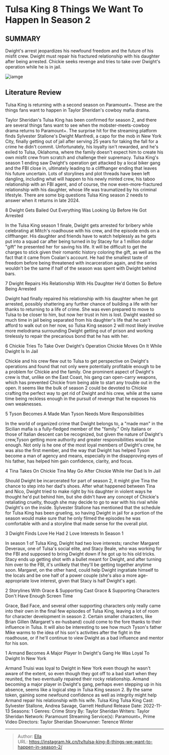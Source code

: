 # Tulsa King 8 Things We Want To Happen In Season 2


## SUMMARY 


 Dwight&#39;s arrest jeopardizes his newfound freedom and the future of his misfit crew. 
 Dwight must repair his fractured relationship with his daughter after being arrested. 
 Chickie seeks revenge and tries to take over Dwight&#39;s operation while he is in jail. 

![iamge](https://static1.srcdn.com/wordpress/wp-content/uploads/2023/12/tulsa-king-season-2-stories-want-happen.jpg)

## Literature Review
Tulsa King is returning with a second season on Paramount&#43;. These are the things fans want to happen in Taylor Sheridan&#39;s cowboy mafia drama. 




Taylor Sheridan&#39;s Tulsa King has been confirmed for season 2, and there are several things fans want to see when the mobster-meets-cowboy drama returns to Paramount&#43;. The surprise hit for the streaming platform finds Sylvester Stallone&#39;s Dwight Manfredi, a capo for the mob in New York City, finally getting out of jail after serving 25 years for taking the fall for a crime he didn&#39;t commit. Unfortunately, his loyalty isn&#39;t rewarded, and he&#39;s exiled to Tulsa, Oklahoma, where the family doesn&#39;t expect him to create his own misfit crew from scratch and challenge their supremacy.
Tulsa King&#39;s season 1 ending saw Dwight&#39;s operation get attacked by a local biker gang and the FBI close in, ultimately leading to a cliffhanger ending that leaves his future uncertain. Lots of storylines and plot threads have been left dangling, including what will happen to his newly minted crew, his taboo relationship with an FBI agent, and of course, the now even-more-fractured relationship with his daughter, whose life was traumatized by his criminal lifestyle. There are some big questions Tulsa King season 2 needs to answer when it returns in late 2024.









 








 8  Dwight Gets Bailed Out 
Everything Was Looking Up Before He Got Arrested


 







In the Tulsa King season 1 finale, Dwight gets arrested for bribery while celebrating at Mitch&#39;s roadhouse with his crew, and the episode ends on a cliffhanger. His daughter and friends have to watch helplessly as he gets put into a squad car after being turned in by Stacey for a 1 million dollar &#34;gift&#34; he presented her for saving his life. It will be difficult to get the charges to stick given their romantic history coloring the gift, as well as the fact that it came from Coalan&#39;s account. He had the smallest taste of freedom before being threatened with incarceration again, and the series wouldn&#39;t be the same if half of the season was spent with Dwight behind bars.





 7  Dwight Repairs His Relationship With His Daughter 
He&#39;d Gotten So   Before Being Arrested
        

Dwight had finally repaired his relationship with his daughter when he got arrested, possibly shattering any further chance of building a life with her thanks to returning to a life of crime. She was even prepared to move to Tulsa to be closer to him, but now her trust in him is lost. Dwight wasted so much time in jail being separated from his daughter&#39;s life that he can&#39;t afford to walk out on her now, so Tulsa King season 2 will most likely involve more melodrama surrounding Dwight getting out of prison and working tirelessly to repair the precarious bond that he has with her.





 6  Chickie Tries To Take Over Dwight&#39;s Operation 
Chickie Moves On It While Dwight Is In Jail
        

Chickie and his crew flew out to Tulsa to get perspective on Dwight&#39;s operations and found that not only were potentially profitable enough to be a problem for Chickie and the family. One prominent aspect of Dwight&#39;s crew is that, unlike on the East Coast, his gang can open-carry weapons, which has prevented Chickie from being able to start any trouble out in the open. It seems like the bulk of season 2 could be devoted to Chickie crafting the perfect way to get rid of Dwight and his crew, while at the same time being reckless enough in the pursuit of revenge that he exposes his own weaknesses.





 5  Tyson Becomes A Made Man 
Tyson Needs More Responsibilities
        

In the world of organized crime that Dwight belongs to, a &#34;made man&#34; in the Sicilian mafia is a fully-fledged member of the &#34;family.&#34; Only Italians or those of Italian descent can be recognized, but given the nature of Dwight&#39;s crew,Tyson getting more authority and greater responsibilities would be enough. Not only is he one of the most loyal members of Dwight&#39;s crew, he was also the first member, and the way that Dwight has helped Tyson become a man of agency and means, especially in the disapproving eyes of his father, has helped him gain confidence, clarity, and focus.





 4  Tina Takes On Chickie 
Tina May Go After Chickie While Her Dad Is In Jail
        

Should Dwight be incarcerated for part of season 2, it might give Tina the chance to step into her dad&#39;s shoes. After what happened between Tina and Nico, Dwight tried to make right by his daughter in violent ways he thought he&#39;d put behind him, but she didn&#39;t have any concept of Chickie&#39;s retaliating cruelty, though she may decide to go to war with his rival while Dwight&#39;s on the inside. Sylvester Stallone has mentioned that the schedule for Tulsa King has been grueling, so having Dwight in jail for a portion of the season would make sure that he only filmed the episodes he was comfortable with and a storyline that made sense for the overall plot.





 3  Dwight Finds Love 
He Had 2 Love Interests In Season 1
        

In season 1 of Tulsa King, Dwight had two love interests; rancher Margaret Deveraux, one of Tulsa&#39;s social elite, and Stacy Beale, who was working for the FBI and supposed to bring Dwight down if he got up to his old tricks. Stacy ends up getting shot with a bullet meant for Dwight, and after turning him over to the FBI, it&#39;s unlikely that they&#39;ll be getting together anytime soon. Margaret, on the other hand, could help Dwight ingratiate himself to the locals and be one half of a power couple (she&#39;s also a more age-appropriate love interest, given that Stacy is half Dwight&#39;s age).





 2  Storylines With Grace &amp; Supporting Cast 
Grace &amp; Supporting Characters Don&#39;t Have Enough Screen Time
        

Grace, Bad Face, and several other supporting characters only really came into their own in the final few episodes of Tulsa King, leaving a lot of room for character development in season 2. Certain smaller characters, like Brian Gillen (Margaret&#39;s ex-husband) could come to the fore thanks to their influence in Tulsa. It will also be interesting to see how much Tyson&#39;s father Mike warms to the idea of his son&#39;s activities after the fight in the roadhouse, or if he&#39;ll continue to view Dwight as a bad influence and mentor for his son.





 1  Armand Becomes A Major Player In Dwight&#39;s Gang 
He Was Loyal To Dwight In New York
        

Armand Truisi was loyal to Dwight in New York even though he wasn&#39;t aware of the extent, so even though they got off to a bad start when they reunited, the two eventually repaired their rocky relationship. Armand becoming a major player in Dwight&#39;s gang, perhaps even stepping up in his absence, seems like a logical step in Tulsa King season 2. By the same token, gaining some newfound confidence as well as integrity might help Armand repair his relationship with his wife.
   Tulsa King            Tulsa King   Cast:   Sylvester Stallone, Andrea Savage, Garrett Hedlund    Release Date:   2022-11-13    Seasons:   1    Genres:   Crime    Story By:   Taylor Sheridan    Writers:   Taylor Sheridan    Network:   Paramount    Streaming Service(s):   Paramount&#43;, Prime Video    Directors:   Taylor Sheridan    Showrunner:   Terence Winter      

---

> Author: [Ella](https://instagram.hk.cn/)  
> URL: https://instagram.hk.cn/tv/tulsa-king-8-things-we-want-to-happen-in-season-2/  

